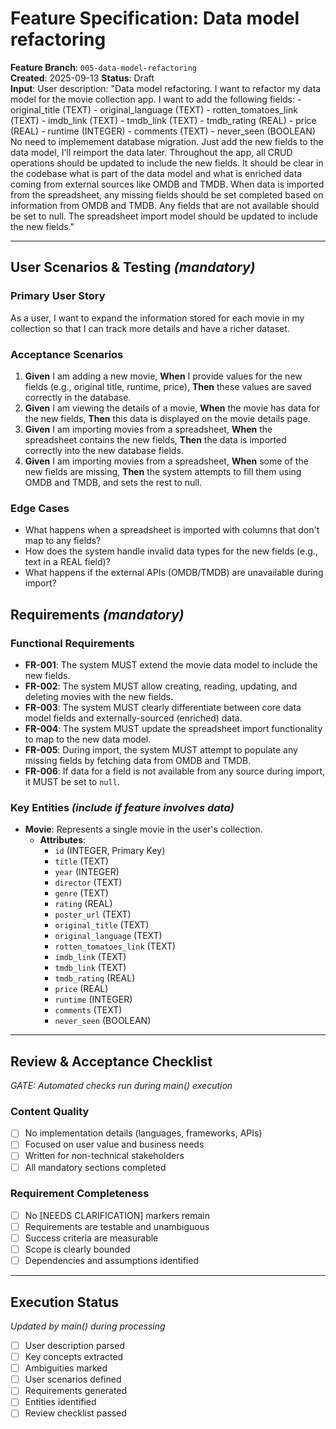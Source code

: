 # Feature Specification: Data model refactoring

**Feature Branch**: `005-data-model-refactoring`  
**Created**: 2025-09-13
**Status**: Draft  
**Input**: User description: "Data model refactoring. I want to refactor my data model for the movie collection app. I want to add the following fields: - original_title (TEXT) - original_language (TEXT) - rotten_tomatoes_link (TEXT) - imdb_link (TEXT) - tmdb_link (TEXT) - tmdb_rating (REAL) - price (REAL) - runtime (INTEGER) - comments (TEXT) - never_seen (BOOLEAN) No need to implemement database migration. Just add the new fields to the data model, I'll reimport the data later. Throughout the app, all CRUD operations should be updated to include the new fields. It should be clear in the codebase what is part of the data model and what is enriched data coming from external sources like OMDB and TMDB. When data is imported from the spreadsheet, any missing fields should be set completed based on information from OMDB and TMDB. Any fields that are not available should be set to null. The spreadsheet import model should be updated to include the new fields."

---

## User Scenarios & Testing *(mandatory)*

### Primary User Story
As a user, I want to expand the information stored for each movie in my collection so that I can track more details and have a richer dataset.

### Acceptance Scenarios
1. **Given** I am adding a new movie, **When** I provide values for the new fields (e.g., original title, runtime, price), **Then** these values are saved correctly in the database.
2. **Given** I am viewing the details of a movie, **When** the movie has data for the new fields, **Then** this data is displayed on the movie details page.
3. **Given** I am importing movies from a spreadsheet, **When** the spreadsheet contains the new fields, **Then** the data is imported correctly into the new database fields.
4. **Given** I am importing movies from a spreadsheet, **When** some of the new fields are missing, **Then** the system attempts to fill them using OMDB and TMDB, and sets the rest to null.

### Edge Cases
- What happens when a spreadsheet is imported with columns that don't map to any fields?
- How does the system handle invalid data types for the new fields (e.g., text in a REAL field)?
- What happens if the external APIs (OMDB/TMDB) are unavailable during import?

## Requirements *(mandatory)*

### Functional Requirements
- **FR-001**: The system MUST extend the movie data model to include the new fields.
- **FR-002**: The system MUST allow creating, reading, updating, and deleting movies with the new fields.
- **FR-003**: The system MUST clearly differentiate between core data model fields and externally-sourced (enriched) data.
- **FR-004**: The system MUST update the spreadsheet import functionality to map to the new data model.
- **FR-005**: During import, the system MUST attempt to populate any missing fields by fetching data from OMDB and TMDB.
- **FR-006**: If data for a field is not available from any source during import, it MUST be set to `null`.

### Key Entities *(include if feature involves data)*
- **Movie**: Represents a single movie in the user's collection.
    - **Attributes**: 
        - `id` (INTEGER, Primary Key)
        - `title` (TEXT)
        - `year` (INTEGER)
        - `director` (TEXT)
        - `genre` (TEXT)
        - `rating` (REAL)
        - `poster_url` (TEXT)
        - `original_title` (TEXT)
        - `original_language` (TEXT)
        - `rotten_tomatoes_link` (TEXT)
        - `imdb_link` (TEXT)
        - `tmdb_link` (TEXT)
        - `tmdb_rating` (REAL)
        - `price` (REAL)
        - `runtime` (INTEGER)
        - `comments` (TEXT)
        - `never_seen` (BOOLEAN)

---

## Review & Acceptance Checklist
*GATE: Automated checks run during main() execution*

### Content Quality
- [ ] No implementation details (languages, frameworks, APIs)
- [ ] Focused on user value and business needs
- [ ] Written for non-technical stakeholders
- [ ] All mandatory sections completed

### Requirement Completeness
- [ ] No [NEEDS CLARIFICATION] markers remain
- [ ] Requirements are testable and unambiguous  
- [ ] Success criteria are measurable
- [ ] Scope is clearly bounded
- [ ] Dependencies and assumptions identified

---

## Execution Status
*Updated by main() during processing*

- [ ] User description parsed
- [ ] Key concepts extracted
- [ ] Ambiguities marked
- [ ] User scenarios defined
- [ ] Requirements generated
- [ ] Entities identified
- [ ] Review checklist passed